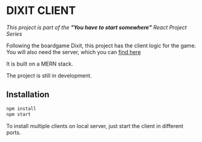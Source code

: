 # DIXIT CLIENT

_This project is part of the **"You have to start somewhere"** React Project Series_

Following the boardgame Dixit, this project has the client logic for the game.
You will also need the server, which you can [find here](https://github.com/Hans010/dixit-server-playground)

It is built on a MERN stack.

The project is still in development.

## Installation

```sh
npm install
npm start
```

To install multiple clients on local server, just start the client in different ports.

